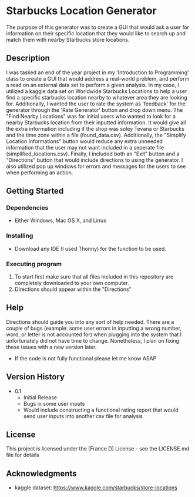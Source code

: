 # Starbucks Location Generator

The purpose of this generator was to create a GUI that would ask a user for information on their specific location that they would like to search up and match them with nearby Starbucks store locations.   

## Description

I was tasked an end of the year project in my 'Introduction to Programming' class to create a GUI that would address a real-world problem, and perform a read on an external data set to perform a given analysis. In my case, I utilized a kaggle data set on Worldwide Starbucks Locations to help a user find a specific starbucks location nearby to whatever area they are looking for. Additionally, I wanted the user to rate the system as 'feedback' for the generator through the 'Rate Generator' button and drop down menu. The "Find Nearby Locations" was for initial users who wanted to look for a nearby Starbucks location from their inputted information. It would give all the extra information including if the shop was soley Tevana or Starbucks and the time zone within a file (found_data.csv). Additionally, the "Simplify Location Informations" button would reduce any extra unneeded information that the user may not want included in a seperate file (simplified_locations.csv). Finally, I included both an "Exit" button and a "Directions" button that would include directions to using the generator. I  also utilized pop up windows for errors and messages for the users to see when performing an action.

## Getting Started

### Dependencies

* Either  Windows, Mac OS X, and Linux


### Installing

* Download any IDE (I used Thonny) for the function to be used. 


### Executing program

1. To start first make sure that all files included in this repository are completely downloaded to your own computer. 
2. Directions should appear within the "Directions"  

## Help

Directions should guide you into any sort of help needed. There are a couple of bugs (example: some user errors in inputting a wrong number, word, or letter is not accounted for) when plugging into the system that I unfortunately did not have time to change. Nonetheless, I plan on fixing these issues with a new version later. 

* If the code is not fully functional please let me know ASAP


## Version History

* 0.1
    * Initial Release
    * Bugs in some user inputs
    * Would include constructing a functional rating report  that would send user inputs into another csv file for analysis   

## License

This project is licensed under the [France D] License - see the LICENSE.md file for details

## Acknowledgments
* kaggle dataset: https://www.kaggle.com/starbucks/store-locations 

